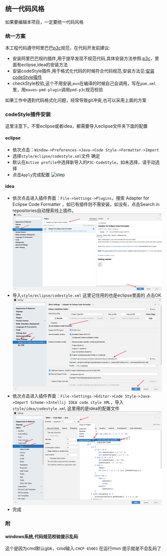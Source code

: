 ## 统一代码风格
如果要编辑本项目，一定要统一代码风格
### 统一方案
本工程代码遵守阿里巴巴[p3c](https://github.com/alibaba/p3c)规范，在代码开发前建议:
* 安装阿里巴巴规约插件,用于提早发现不规范代码,具体安装方法参照:[p3c](https://github.com/alibaba/p3c)，里面有eclipse,idea的安装方法
* 安装codeStyle插件,用于格式化代码的时候符合代码规范,安装方法见:[安装codeStyle插件](#codeStyleInstall)
* checkStyle校验,这个不用安装,`mvn`在编译的时候自己会调用，写在`pom.xml`里，用`maven-pmd-plugin`调用`pmd-p3c`规范校验

如果工作中遇到代码格式化问题，经常导致git冲突,也可以采用上面的方案
### codeStyle插件安装<span id="codeStyleInstall"/>
这里注意下，不管eclipse或者idea，都需要导入eclipse文件夹下面的配置
#### eclipse
* 依次点击：`Window->Preferences->Java->Code Style->Formatter->Import`
* 选择`style/eclipse/codestyle.xml`文件 确定
* 默认在`Active profile`中选择新导入的`P3C-CodeStyle`，如未选择，请手动选择
* 点击`Apply`完成配置
![step](../img/style/eclipse/step.jpg)
#### idea
* 依次点击进入插件界面：`File->Settings->Plugins`，搜索 Adapter for Eclipse Code Formatter ，如已有插件则不需安装，如没有，点击Search in repositories自动搜索线上插件。
![step1](../img/style/idea/step1.png)
* 导入`style/eclipse/codestyle.xml` 这里记住用的也是eclipse里面的 点击OK
![step2](../img/style/idea/step2.png)
* 依次点击进入插件界面：`File->Settings->Editor->Code Style->Java->Import Scheme->Intellij IDEA code style XML`，导入`style/idea/codestyle.xml` 这里用的是idea的配置文件
![step3](../img/style/idea/step3.png)
* 完成

### 附
#### windows系统,代码规范校验提示乱码
这个是因为cmd默认gbk，cmd输入:`CHCP 65001` 在运行mvn 提示就是不会乱码了
